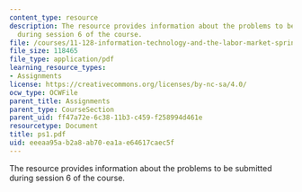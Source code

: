 ```yaml
---
content_type: resource
description: The resource provides information about the problems to be submitted
  during session 6 of the course.
file: /courses/11-128-information-technology-and-the-labor-market-spring-2005/eeeaa95ab2a8ab70ea1ae64617caec5f_ps1.pdf
file_size: 118465
file_type: application/pdf
learning_resource_types:
- Assignments
license: https://creativecommons.org/licenses/by-nc-sa/4.0/
ocw_type: OCWFile
parent_title: Assignments
parent_type: CourseSection
parent_uid: ff47a72e-6c38-11b3-c459-f258994d461e
resourcetype: Document
title: ps1.pdf
uid: eeeaa95a-b2a8-ab70-ea1a-e64617caec5f
---
```

The resource provides information about the problems to be submitted during session 6 of the course.